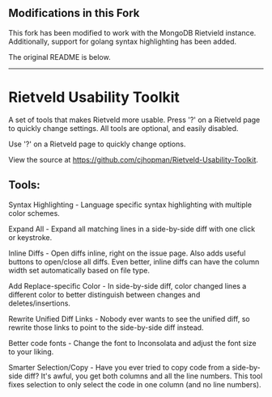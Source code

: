 ## Modifications in this Fork

This fork has been modified to work with the MongoDB Rietvield instance. Additionally, support for golang syntax highlighting has been added.

The original README is below.

-------------------

# Rietveld Usability Toolkit

A set of tools that makes Rietveld more usable. Press '?' on a Rietveld page to quickly change settings. All tools are optional, and easily disabled.

Use '?' on a Rietveld page to quickly change options.

View the source at https://github.com/cjhopman/Rietveld-Usability-Toolkit.

## Tools:

Syntax Highlighting - Language specific syntax highlighting with multiple color schemes.

Expand All - Expand all matching lines in a side-by-side diff with one click or keystroke.

Inline Diffs - Open diffs inline, right on the issue page. Also adds useful buttons to open/close all diffs. Even better, inline diffs can have the column width set automatically based on file type.

Add Replace-specific Color - In side-by-side diff, color changed lines a different color to better distinguish between changes and deletes/insertions.

Rewrite Unified Diff Links - Nobody ever wants to see the unified diff, so rewrite those links to point to the side-by-side diff instead.

Better code fonts - Change the font to Inconsolata and adjust the font size to your liking.

Smarter Selection/Copy - Have you ever tried to copy code from a side-by-side diff? It's awful, you get both columns and all the line numbers. This tool fixes selection to only select the code in one column (and no line numbers).
